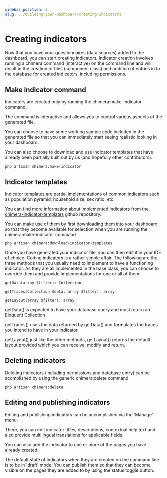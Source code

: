 ```yaml
---
sidebar_position: 3
slug: ../building-your-dashboard/creating-indicators
---
```


# Creating indicators

Now that you have your questionnaires (data sources) added to the dashboard, you can start creating indicators. Indicator creation involves running a chimera command (interactive) on the command line and will result in the creation of files (component class) and addition of entries in to the database for created indicators, including permissions.

## Make indicator command
Indicators are created only by running the chimera:make-indicator command.

The command is interactive and allows you to control various aspects of the generated file. 

You can choose to have some working sample code included in the generated file so that you can immediately start seeing realistic looking in your dashboard. 

You can also choose to download and use indicator templates that have already been partially built out by us (and hopefully other contributors).

```
php artisan chimera:make-indicator
```

## Indicator templates
Indicator templates are partial implementations of common indicators such as population pyramid, household size, sex ratio, etc.

You can find more information about implemented indicators from the [chimera-indicator-templates](https://github.com/tech-acs/chimera-indicator-templates) github repository.

You can make use of them by first downloading them into your dashboard so that they become available for selection when you are running the chimera:make-indicator command

```
php artisan chimera:download-indicator-templates
```

Once you have generated your indicator file, you can then edit it in your IDE of choice. Coding indicators is a rather simple affair.
The following are the three methods that you usually need to implement to have a functioning indicator. As they are all implemented in the base class, you can choose to override them and provide implementations for one or all of them.

```
getData(array $filter): Collection

getTraces(Collection $data, array $filter): array

getLayout(array $filter): array
```

getData() is expected to have your database query and must return an Eloquent Collection

getTraces() uses the data returned by getData() and formulates the traces you intend to have in your indicator.

getLayout() just like the other methods, getLayout() returns the default layout provided which you can receive, modify and return.

## Deleting indicators
Deleting indicators (including permissions and database entry) can be acomplished by using the generic chimera:delete command

```
php artisan chimera:delete
```

## Editing and publishing indicators
Editing and publishing indicators can be accomplished via the 'Manage' menu.

There, you can edit indicator titles, descriptions, contextual help text and also provide multilingual translations for applicable fields.

You can also add the indicator to one or more of the pages you have already created. 

The default state of indicators when they are created on the command line is to be in 'draft' mode. You can publish them so that they can become visible on the pages they are added to by using the status toggle button.
